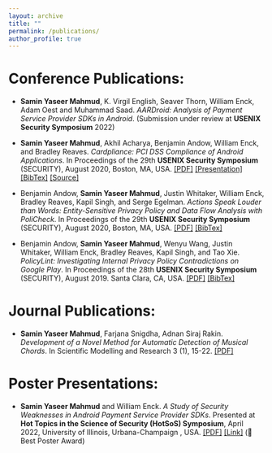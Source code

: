 ```yaml
---
layout: archive
title: ""
permalink: /publications/
author_profile: true
---
```


# Conference Publications:

- **Samin Yaseer Mahmud**, K. Virgil English, Seaver Thorn, William Enck, Adam Oest and Muhammad Saad. *AARDroid: Analysis of Payment Service Provider SDKs in Android*. (Submission under review at **USENIX Security Symposium** 2022)

- **Samin Yaseer Mahmud**, Akhil Acharya, Benjamin Andow, William Enck, and Bradley Reaves. *Cardpliance: PCI DSS Compliance of Android Applications*. In Proceedings of the 29th **USENIX Security Symposium** (SECURITY), August 2020, Boston, MA, USA. [\[PDF\]](http://saminmahmud.com/files/papers/sec20-mahmud.pdf) [\[Presentation\]](https://www.usenix.org/conference/usenixsecurity20/presentation/mahmud) [\[BibTex\]](https://www.usenix.org/biblio/export/bibtex/251522) [\[Source\]](https://github.com/wspr-ncsu/cardpliance) 

- Benjamin Andow, **Samin Yaseer Mahmud**, Justin Whitaker, William Enck, Bradley Reaves, Kapil Singh, and Serge Egelman. *Actions Speak Louder than Words: Entity-Sensitive Privacy Policy and Data Flow Analysis with PoliCheck*. In Proceedings of the 29th **USENIX Security Symposium** (SECURITY), August 2020, Boston, MA, USA. [\[PDF\]](http://saminmahmud.com/files/papers/sec20-andow.pdf) [\[BibTex\]](https://www.usenix.org/biblio/export/bibtex/247632)

- Benjamin Andow, **Samin Yaseer Mahmud**, Wenyu Wang, Justin Whitaker, William Enck, Bradley Reaves, Kapil Singh, and Tao Xie. *PolicyLint: Investigating Internal Privacy Policy Contradictions on Google Play*. In Proceedings of the 28th **USENIX Security Symposium** (SECURITY), August 2019. Santa Clara, CA, USA. [\[PDF\]](http://saminmahmud.com/files/papers/sec19-andow.pdf) [\[BibTex\]](https://www.usenix.org/biblio/export/bibtex/236198)

# Journal Publications:

- **Samin Yaseer Mahmud**, Farjana Snigdha, Adnan Siraj Rakin. *Development of a Novel Method for Automatic Detection of Musical Chords*. In Scientific Modelling and Research 3 (1), 15-22. [\[PDF\]](http://saminmahmud.com/files/papers/chords.pdf)

# Poster Presentations:

- **Samin Yaseer Mahmud** and William Enck. *A Study of Security Weaknesses in Android Payment Service Provider SDKs*. Presented at **Hot Topics in the Science of Security (HotSoS) Symposium**, April 2022, University of Illinois, Urbana-Champaign , USA. [\[PDF\]](https://cps-vo.org/node/82552) [\[Link\]](https://cps-vo.org/node/83066) (🥇 Best Poster Award)
